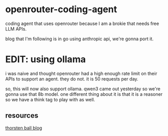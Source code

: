 # openrouter-coding-agent
coding agent that uses openrouter because I am a brokie that needs free LLM APIs.

blog that I'm following is in go using anthropic api, we're gonna port it.
# EDIT: using ollama
i was naive and thought openrouter had a high enough rate limit on their APIs to support an agent. they do not. it is 50 requests per day.

so, this will now also support ollama. qwen3 came out yesterday so we're gonna use that 8b model. one different thing about it is that it is a reasoner so we have a think tag to play with as well.
## resources
[thorsten ball blog](https://ampcode.com/how-to-build-an-agent)
